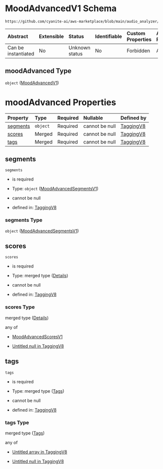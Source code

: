 # MoodAdvancedV1 Schema

```txt
https://github.com/cyanite-ai/aws-marketplace/blob/main/audio_analyzer/schemes/marketplace_v1/schema/TaggingV8.schema.json#/properties/moodAdvanced
```



| Abstract            | Extensible | Status         | Identifiable | Custom Properties | Additional Properties | Access Restrictions | Defined In                                                                     |
| :------------------ | :--------- | :------------- | :----------- | :---------------- | :-------------------- | :------------------ | :----------------------------------------------------------------------------- |
| Can be instantiated | No         | Unknown status | No           | Forbidden         | Allowed               | none                | [TaggingV8.schema.json\*](../out/TaggingV8.schema.json "open original schema") |

## moodAdvanced Type

`object` ([MoodAdvancedV1](taggingv8-defs-moodadvancedv1.md))

# moodAdvanced Properties

| Property              | Type     | Required | Nullable       | Defined by                                                                                                                                                                                                                           |
| :-------------------- | :------- | :------- | :------------- | :----------------------------------------------------------------------------------------------------------------------------------------------------------------------------------------------------------------------------------- |
| [segments](#segments) | `object` | Required | cannot be null | [TaggingV8](taggingv8-defs-moodadvancedsegmentsv1.md "https://github.com/cyanite-ai/aws-marketplace/blob/main/audio_analyzer/schemes/marketplace_v1/schema/TaggingV8.schema.json#/$defs/MoodAdvancedV1/properties/segments")         |
| [scores](#scores)     | Merged   | Required | cannot be null | [TaggingV8](taggingv8-defs-moodadvancedv1-properties-scores.md "https://github.com/cyanite-ai/aws-marketplace/blob/main/audio_analyzer/schemes/marketplace_v1/schema/TaggingV8.schema.json#/$defs/MoodAdvancedV1/properties/scores") |
| [tags](#tags)         | Merged   | Required | cannot be null | [TaggingV8](taggingv8-defs-moodadvancedv1-properties-tags.md "https://github.com/cyanite-ai/aws-marketplace/blob/main/audio_analyzer/schemes/marketplace_v1/schema/TaggingV8.schema.json#/$defs/MoodAdvancedV1/properties/tags")     |

## segments



`segments`

* is required

* Type: `object` ([MoodAdvancedSegmentsV1](taggingv8-defs-moodadvancedsegmentsv1.md))

* cannot be null

* defined in: [TaggingV8](taggingv8-defs-moodadvancedsegmentsv1.md "https://github.com/cyanite-ai/aws-marketplace/blob/main/audio_analyzer/schemes/marketplace_v1/schema/TaggingV8.schema.json#/$defs/MoodAdvancedV1/properties/segments")

### segments Type

`object` ([MoodAdvancedSegmentsV1](taggingv8-defs-moodadvancedsegmentsv1.md))

## scores



`scores`

* is required

* Type: merged type ([Details](taggingv8-defs-moodadvancedv1-properties-scores.md))

* cannot be null

* defined in: [TaggingV8](taggingv8-defs-moodadvancedv1-properties-scores.md "https://github.com/cyanite-ai/aws-marketplace/blob/main/audio_analyzer/schemes/marketplace_v1/schema/TaggingV8.schema.json#/$defs/MoodAdvancedV1/properties/scores")

### scores Type

merged type ([Details](taggingv8-defs-moodadvancedv1-properties-scores.md))

any of

* [MoodAdvancedScoresV1](taggingv8-defs-moodadvancedscoresv1.md "check type definition")

* [Untitled null in TaggingV8](taggingv8-defs-moodadvancedv1-properties-scores-anyof-1.md "check type definition")

## tags



`tags`

* is required

* Type: merged type ([Tags](taggingv8-defs-moodadvancedv1-properties-tags.md))

* cannot be null

* defined in: [TaggingV8](taggingv8-defs-moodadvancedv1-properties-tags.md "https://github.com/cyanite-ai/aws-marketplace/blob/main/audio_analyzer/schemes/marketplace_v1/schema/TaggingV8.schema.json#/$defs/MoodAdvancedV1/properties/tags")

### tags Type

merged type ([Tags](taggingv8-defs-moodadvancedv1-properties-tags.md))

any of

* [Untitled array in TaggingV8](taggingv8-defs-moodadvancedv1-properties-tags-anyof-0.md "check type definition")

* [Untitled null in TaggingV8](taggingv8-defs-moodadvancedv1-properties-tags-anyof-1.md "check type definition")
